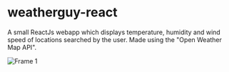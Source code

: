 # weatherguy-react
A small ReactJs webapp which displays temperature, humidity and wind speed of locations searched by the user. Made using the "Open Weather Map API".

![Frame 1](https://github.com/varun-desu-yo/weatherguy-react/assets/70738527/d1ddf612-bc9f-409a-b92f-8eee8b51c2c5)
